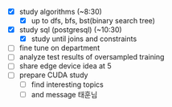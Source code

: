 - [x] study algorithms (~8:30)
	- [x] up to dfs, bfs, bst(binary search tree)
- [x] study sql (postgresql) (~10:30)
	- [x] study until joins and constraints
- [ ] fine tune on department
- [ ] analyze test results of oversampled training
- [ ] share edge device idea at 5
- [ ] prepare CUDA study
	- [ ] find interesting topics
	- [ ] and message 태훈님

